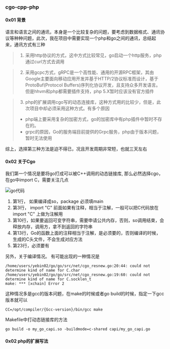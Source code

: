 ### cgo-cpp-php

#### 0x01 背景

语言和语言之间的通讯，本身是一个比较复杂的问题，要考虑到数据格式、通讯协议等种种问题，此次，我在项目中需要实现一个php和go之间的通讯，总结起来，通讯方式有三种
> 1. 采用http协议的方式，这中方式比较常见，go启动一个http服务，php通过curl方式去调用

> 2. 采用gcpc方式，gRPC是一个高性能、通用的开源RPC框架，其由Google主要面向移动应用开发并基于HTTP/2协议标准而设计，基于ProtoBuf(Protocol Buffers)序列化协议开发，且支持众多开发语言。但是hhvm和php都需要插件支持，php 5.X暂时应该没有官方插件

> 3. php的扩展调用cgo写的动态连接库，这种方式用的比较少，但是，此次项目中却必须采用这种方式。有多个原因	
>	- php端上要采用复杂的加密方式，go的加密库中有php插件中暂时不存在的。
>	- grpc的原因，Go的服务端目前提供的Grpc服务，php由于版本问题，暂时无法使用

综上，选择第三种方法是迫不得已，况且开发周期非常短，也就三天左右	

#### 0x02 关于Cgo

我们第一个情况是要将go打成可以被C++调用的动态链接库, 那么必然选择cgo，在go中import C，需要关注几点

![go代码](https://github.com/oldwind/cgo-cpp-php/blob/master/img/123.png)

1. 第1行， 如果编译成so，package 必须填main
2. 第3行， import "C" 前面如果有注释，相当于注解，一般可以把C代码放在 import "C" 上做为注解用
3. 第10行，如果要返回可变字符串，需要申请公共内存，否则，so调用结束，会释放内存，调用方，拿不到返回的字符串
4. 第13行，Go的函数上面的注释相当于注解，是必须要的，否则编译的时候，生成的C头文件，不会生成对应方法
5. 第23行，必须要有

另外，关于编译情况。 有可能出现的一种情况是

	/home/users/yebin02/go/go/src/net/cgo_resnew.go:20:44: could not determine kind of name for C.char
	/home/users/yebin02/go/go/src/net/cgo_resnew.go:19:60: could not determine kind of name for C.socklen_t
	make: *** [xchain] Error 2

这种情况多是gcc的版本问题，在make的时候或者go build的时候，指定一下gcc版本就可以

	CC=/opt/compiler/{Gcc-version}/bin/gcc make

Makefile中打动态链接库的方法
	
	go build -o my_go_capi.so -buildmode=c-shared capi/my_go_capi.go



#### 0x02 php的扩展写法